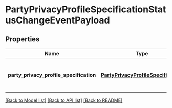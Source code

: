 # PartyPrivacyProfileSpecificationStatusChangeEventPayload

## Properties
Name | Type | Description | Notes
------------ | ------------- | ------------- | -------------
**party_privacy_profile_specification** | [**PartyPrivacyProfileSpecification**](PartyPrivacyProfileSpecification.md) | The involved resource data for the event | [optional] 

[[Back to Model list]](../README.md#documentation-for-models) [[Back to API list]](../README.md#documentation-for-api-endpoints) [[Back to README]](../README.md)



